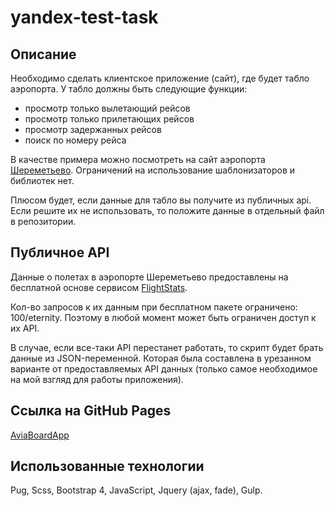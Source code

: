 # yandex-test-task

## Описание

Необходимо сделать клиентское приложение (сайт), где будет табло аэропорта.
У табло должны быть следующие функции:
* просмотр только вылетающий рейсов
* просмотр только прилетающих рейсов
* просмотр задержанных рейсов
* поиск по номеру рейса

В качестве примера можно посмотреть на сайт аэропорта [Шереметьево](http://www.svo.aero/).
Ограничений на использование шаблонизаторов и библиотек нет.

Плюсом будет, если данные для табло вы получите из публичных api. Если решите их не использовать,
то положите данные в отдельный файл в репозитории.

## Публичное API


Данные о полетах в аэропорте Шереметьево предоставлены на бесплатной основе сервисом [FlightStats](https://www.flightstats.com/v2/).

Кол-во запросов к их данным при бесплатном пакете ограничено: 100/eternity.
Поэтому в любой момент может быть ограничен доступ к их API.

В случае, если все-таки API перестанет работать, то скрипт будет брать данные из JSON-переменной.
Которая была составлена в урезанном варианте от предоставляемых API данных (только самое необходимое на мой взгляд для работы приложения).

## Ссылка на GitHub Pages

[AviaBoardApp](https://hduck.github.io/yandex-test-task/)

## Использованные технологии

Pug, Scss, Bootstrap 4, JavaScript, Jquery (ajax, fade), Gulp.
